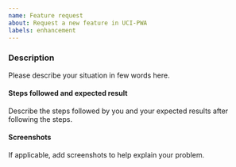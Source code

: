 ```yaml
---
name: Feature request
about: Request a new feature in UCI-PWA
labels: enhancement
---
```


<!-- Before filling this issue, please read the Wiki (https://github.com/Samagra-Development/uci-pwa/wiki)
and search if the bug do not already exists in the issues (https://github.com/Samagra-Development/uci-pwa/issues). -->

### Description

Please describe your situation in few words here.

#### Steps followed and expected result

Describe the steps followed by you and your expected results after following the steps.

#### Screenshots

If applicable, add screenshots to help explain your problem.